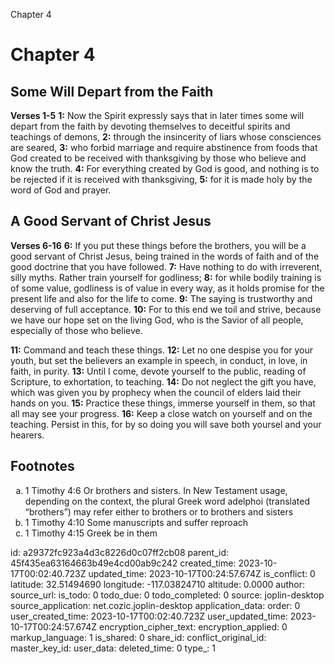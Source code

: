 Chapter 4

# Chapter 4

## Some Will Depart from the Faith

**Verses 1-5**
**1:** Now the Spirit expressly says that in later times some will depart from the faith by devoting themselves to deceitful spirits and teachings of demons,
**2:** through the insincerity of liars whose consciences are seared,
**3:** who forbid marriage and require abstinence from foods that God created to be received with thanksgiving by those who believe and know the truth.
**4:** For everything created by God is good, and nothing is to be rejected if it is received with thanksgiving,
**5:** for it is made holy by the word of God and prayer.

## A Good Servant of Christ Jesus

**Verses 6-16**
**6:** If you put these things before the brothers, you will be a good servant of Christ Jesus, being trained in the words of faith and of the good doctrine that you have followed.
**7:** Have nothing to do with irreverent, silly myths. Rather train yourself for godliness;
**8:** for while bodily training is of some value, godliness is of value in every way, as it holds promise for the present life and also for the life to come.
**9:**  The saying is trustworthy and deserving of full acceptance.
**10:** For to this end we toil and strive, because we have our hope set on the living God, who is the Savior of all people, especially of those who believe.

**11:** Command and teach these things.
**12:** Let no one despise you for your youth, but set the believers an example in speech, in conduct, in love, in faith, in purity.
**13:** Until I come, devote yourself to the public, reading of Scripture, to exhortation, to teaching.
**14:** Do not neglect the gift you have, which was given you by prophecy when the council of elders laid their hands on you.
**15:** Practice these things, immerse yourself in them, so that all may see your progress.
**16:** Keep a close watch on yourself and on the teaching. Persist in this, for by so doing you will save both yoursel and your hearers.

## Footnotes

<ol type='a'>
	<li>1 Timothy 4:6 Or brothers and sisters. In New Testament usage, depending on the context, the plural Greek word adelphoi (translated “brothers”) may refer either to brothers or to brothers and sisters</li>
	<li>1 Timothy 4:10 Some manuscripts and suffer reproach</li>
	<li>1 Timothy 4:15 Greek be in them</li>
</ol>


id: a29372fc923a4d3c8226d0c07ff2cb08
parent_id: 45f435ea63164663b49e4cd00ab9c242
created_time: 2023-10-17T00:02:40.723Z
updated_time: 2023-10-17T00:24:57.674Z
is_conflict: 0
latitude: 32.51494690
longitude: -117.03824710
altitude: 0.0000
author: 
source_url: 
is_todo: 0
todo_due: 0
todo_completed: 0
source: joplin-desktop
source_application: net.cozic.joplin-desktop
application_data: 
order: 0
user_created_time: 2023-10-17T00:02:40.723Z
user_updated_time: 2023-10-17T00:24:57.674Z
encryption_cipher_text: 
encryption_applied: 0
markup_language: 1
is_shared: 0
share_id: 
conflict_original_id: 
master_key_id: 
user_data: 
deleted_time: 0
type_: 1